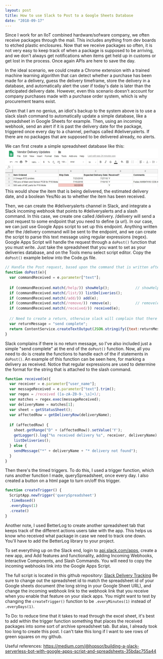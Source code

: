 ```yaml
---
layout: post
title: How to use Slack to Post to a Google Sheets Database
date: "2018-09-17"
---
```


Since I work for an IIoT combined hardware/sofware company, we often receive packages through the mail. This includes anything from dev boards to etched plastic enclosures. Now that we receive packages so often, it is not very easy to keep track of when a package is supposed to be arriving, and we don't always get notifications when items get held up in customs or get lost in the process. Once again APIs are here to save the day.

In the ideal scenario, we could create a Chrome extension with a trained machine learning algorithm that can detect whether a purchase has been made for a delivery, guess the delivery timeframe, store the delivery in a database, and automatically alert the user if today's date is later than the anticipated delivery date. However, even this scenario doesn't account for company purchases made with a purchase order system, which is why procurement teams exist.

Given that I am no genius, an idiot's backup to the system above is to use a slack slash command to automatically update a simple database, like a spreadsheet in Google Sheets for example. Then, using an incoming webhook, send an alert if it is past the delivery date for the package, triggered once every day to a channel, perhaps called #deliveryalerts. If there are no packages that are supposed to be delivered already, no alerts. 

We can first create a simple spreadsheet database like this: 
![vendor-spreadsheet](https://raw.githubusercontent.com/simjxu/simjxu.github.io/master/img/vendor_spreadsheet.jpg)
This would show the item that is being delivered, the estimated delivery date, and a boolean Yes/No as to whether the item has been received.

Then, we can create the #deliveryalerts channel in Slack, and integrate a Slack incoming webhook that points to #deliveryalerts and a slash command. In this case, we create one called /delivery. /delivery will send a post request to some endpoint that you need to define (a url). In our case, we can just use Google Apps script to set up this endpoint. Anything written after the /delivery command will be sent to the endpoint, and we can create the script to parse this text message using regular expressions (regex). Google Apps Script will handle the request through a `doPost()` function that you must write. Just take the spreadsheet that you want to set as your deliveries database, and on the Tools menu select script editor. Copy the `doPost()` example below into the Code.gs file.

```javascript
// Handle the Post request, based upon the command that is written after the slash command
function doPost(e){
  var commandReceived = e.parameter["text"];

  if (commandReceived.match(/help/)) showHelp();			// showHelp() is run when slack user types: /delivery help
  if (commandReceived.match(/list/)) listDeliveries();
  if (commandReceived.match(/add/)) add(e);
  if (commandReceived.match(/remove/)) remove(e);			// remove(e) is run after slack user types: /delivery remove someItem
  if (commandReceived.match(/received/)) received(e);
  
  // Need to create a return, otherwise slack will complain that there was no response created
  var returnMessage = "send complete";
  return ContentService.createTextOutput(JSON.stringify({text:returnMessage})).setMimeType(ContentService.MimeType.JSON);
}
```

Slack complains if there is no return message, so I've also included just a simple "send complete" at the end of the `doPost()` function. Now, all you need to do is create the functions to handle each of the if statements in `doPost()`. An example of this function can be seen here, for marking a delivery as received. Notice that regular expressions are used to determine the format for the string that is attached to the slash command.

~~~ javascript
function received(e){
  var receiver = e.parameter["user_name"];
  var messageReceived = e.parameter["text"].trim();
  var regex = /received ([a-zA-Z0-9-_\s]+)/;
  var matches = regex.exec(messageReceived);
  var deliveryName = matches[1];
  var sheet = getStatusSheet();
  var affectedRow = getDeliveryRow(deliveryName);
  
  if (affectedRow) {
    sheet.getRange("D" + (affectedRow)).setValue('Y');
    getLogger().log("%s received delivery %s", receiver, deliveryName);
    listDeliveries();
  } else {
    sendMessage("*" + deliveryName + "* delivery not found");
  }
}
~~~

Then there's the timed triggers. To do this, I used a trigger function, which runs another function I made, querySpreadsheet, once every day. I also created a button on a html page to turn on/off this trigger.
~~~ javascript
function createTrigger() {
  ScriptApp.newTrigger('querySpreadsheet')
  .timeBased()
  .everyDays(1)
  .create()
}
~~~

Another note, I used BetterLog to create another spreadsheet tab that keeps track of the different actions users take with the app. This helps us know who received what package in case we need to track one down. You'll have to add the BetterLog library to your project.

To set everything up on the Slack end, login to <a href="https://api.slack.com/apps">api.slack.com/apps</a>, create a new app, and Add features and functionality, adding Incoming Webhooks, Interactive Components, and Slash Commands. You will need to copy the incoming webhooks link into the Google Apps Script. 

The full script is located in this github repository: <a href="https://github.com/simjxu/google_apps_scripts/tree/master/Slack-Delivery-Tracking">Slack Delivery Tracking</a>  Be sure to change out the spreadsheet id to match the spreadsheet id of your Google sheets document (the long string in your Google Sheet URL), and change the incoming webhook link to the webhook link that you receive when you enable that feature on your slack apps. You might want to test by changing the `createTrigger()` function to be `.everyMinutes(1)` instead of `.everyDays(1)`.

To Do: to reduce time that it takes to read through the excel sheet, it's best to add within the trigger function something that places the received packages into some sort of archive spreadsheet tab. But alas, I already took too long to create this post. I can't take this long if I want to see rows of green squares on my github.

Useful references: https://medium.com/@hopsor/building-a-slack-serverless-bot-with-google-apps-script-and-spreadsheets-35bdac755a44
